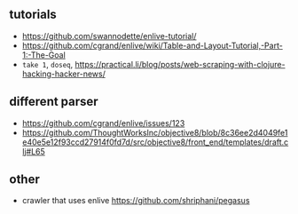 ## tutorials

- https://github.com/swannodette/enlive-tutorial/
- https://github.com/cgrand/enlive/wiki/Table-and-Layout-Tutorial,-Part-1:-The-Goal
- `take 1`, `doseq`, https://practical.li/blog/posts/web-scraping-with-clojure-hacking-hacker-news/

## different parser

- https://github.com/cgrand/enlive/issues/123
- https://github.com/ThoughtWorksInc/objective8/blob/8c36ee2d4049fe1e40e5e12f93ccd27914f0fd7d/src/objective8/front_end/templates/draft.clj#L65

## other

- crawler that uses enlive https://github.com/shriphani/pegasus
